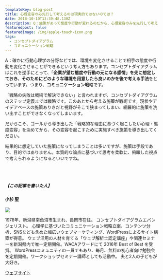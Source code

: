 ```yaml
---
templateKey: blog-post
title: 心理変容のみ先行して考えるのは現実的ではないのでは？
date: 2018-10-10T13:39:48.130Z
description: Q：施策があって態度や行動が変わるのだから、心理変容のみを先行して考えるのは現実的ではないのでは？
featuredpost: false
featuredimage: /img/apple-touch-icon.png
tags:
  - コンセプトダイアグラム
  - コミュニケーション戦略
---
```

A：確かに行動心理学の分野などでは、環境を変化させることで相手の態度や行動を変化させることができるという考え方もあります。コンセプトダイアグラムはこれを逆手にとって、「**企業が望む態度や行動の元になる感情」を先に想定しておき、そのためにどのような環境を用意したら良いのかを後で考える手法**をとっています。つまり、**コミュニケーション戦**略です。

「戦略の失敗は戦術で解決できない」と言われますが、コンセプトダイアグラムのステップ定義までは戦略です。このあとから考える施策が戦術です。現状やアイデアベースの施策ありきだと視野がそこで狭まってしまい、網羅的に施策を洗い出すことができなくなってしまいます。

だからこそ、ゴールから導き出した「戦略的な理由に基づく起こしたい心理・態度変容」を決めてから、その変容を起こすために実施すべき施策を導き出してください。

結果的に想定していた施策になってしまうことは多いですが、施策は手段であり、目的ではありません。本質的な論点に基づいて思考を柔軟に、俯瞰した視点で考えられるようになるといいですね。

##### <br><br><br>【この記事を書いた人】

#### 小杉 聖

![](/img/6645a78788203d8d2dd2e3879ccca8dc.jpeg)

1978年、新潟県南魚沼市生まれ、長岡市在住。
コンセプトダイアグラムエバンジェリスト。
心理学に基づいたコミュニケーション戦略立案、コンテンツ分析、SNSなども含めた幅広いウェブマーケティング、WordPressによるサイト構築が得意。
ウェブ活用の人材を育てる「ウェブ解析士認定講座」や関連セミナーを新潟県内で唯一定期開催。WACAアワードにて 2016年 Best of Best を受賞。
WordPressコミュニティの一員でもあり、毎月、無料の初心者向け勉強会を定期開催。ワークショップセミナー講師としても活動中。
夫と2人の子どもが大好き。

[ウェブサイト](https://kosgis.com/)